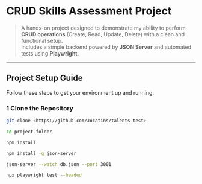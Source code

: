 #  CRUD Skills Assessment Project

> A hands-on project designed to demonstrate my ability to perform **CRUD operations** (Create, Read, Update, Delete) with a clean and functional setup.  
> Includes a simple backend powered by **JSON Server** and automated tests using **Playwright**.

---

##  Project Setup Guide

Follow these steps to get your environment up and running:

### 1️ Clone the Repository
```bash
git clone <https://github.com/Jocatins/talents-test>

cd project-folder

npm install

npm install -g json-server

json-server --watch db.json --port 3001

npx playwright test --headed


